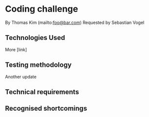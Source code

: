 # Coding challenge

By Thomas Kim (mailto:foo@bar.com)
Requested by Sebastian Vogel

## Technologies Used 

More [link] 

## Testing methodology

Another update

## Technical requirements



## Recognised shortcomings